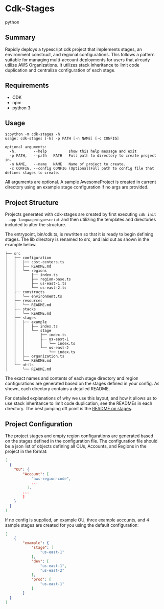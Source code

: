 # Cdk-Stages
python
## Summary
Rapidly deploys a typescript cdk project that implements stages, an environment construct, and regional configurations. 
This follows a pattern suitable for managing multi-account deployments for users that already utilize AWS Organizations. 
It utilizes stack inheritance to limit code duplication and centralize configuration of each stage.

## Requirements
- CDK
- npm
- python 3

## Usage
```shell
$:python -m cdk-stages -h
usage: cdk-stages [-h] -p PATH [-n NAME] [-c CONFIG]

optional arguments:
  -h,        --help          show this help message and exit
  -p PATH,   --path   PATH   Full path to directory to create project in.
  -n NAME,   --name   NAME   Name of project to create.
  -c CONFIG, --config CONFIG (Optional)Full path to config file that defines stages to create.
```
All arguments are optional. A sample AwesomeProject is created in current directory using an example stage configuration 
if no args are provided.

## Project Structure
Projects generated with cdk-stages are created by first executing `cdk init --app language=typescript` and then utilizing 
the templates and directories included to alter the structure. 

The entrypoint, bin/cdk.ts, is rewritten so that it is ready to begin defining stages. The lib directory is renamed to 
src, and laid out as shown in the example below.

```
├── src
│   ├── configuration
│   │   ├── cost-centers.ts
│   │   ├── README.md
│   │   └── regions
│   │       ├── index.ts
│   │       ├── region-base.ts
│   │       ├── us-east-1.ts
│   │       └── us-east-2.ts
│   ├── constructs
│   │   └── environment.ts
│   ├── resources
│   │   └── README.md
│   ├── stacks
│   │   └── README.md
│   ├── stages
│   │   ├── example
│   │   │   ├── index.ts
│   │   │   └── stage
│   │   │       ├── index.ts
│   │   │       ├── us-east-1
│   │   │       │   └── index.ts
│   │   │       └── us-east-2
│   │   │           └── index.ts
│   │   ├── organization.ts
│   │   └── README.md
│   └── utils
│       └── README.md
```

The exact names and contents of each stage directory and region configurations are generated based on the stages defined 
in your config. As shown, each directory contains a detailed README.

For detailed explanations of why we use this layout, and how it allows us to use stack inheritance to limit code 
duplication, see the READMEs in each directory. The best jumping off point is the 
[README on stages](./templates/src-dir-template/stages/README.md).

## Project Configuration
The project stages and empty region configurations are generated based on the stages defined in the configuration file. 
The configuration file should be a json list of objects defining all OUs, Accounts, and Regions in the project in the 
format:
```json
[
  {
    "OU": {
        "Account": [
            "aws-region-code",
            ...
          ],
        ...
        ]
    }
  }
]
```

If no config is supplied, an example OU, three example accounts, and 4 sample stages are created for you using the 
default configuration:
```json
[
    {
        "example": {
            "stage": [
                "us-east-1"
            ],
            "dev": [
                "us-east-1",
                "us-east-2"
            ],
            "prod": [
                "us-east-1"
            ]
        }
  }
]
```